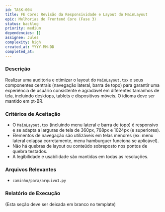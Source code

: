 ```yaml
---
id: TASK-004
title: FE Core: Revisão da Responsividade e Layout do MainLayout
epic: Melhorias do Frontend Core (Fase 3)
status: backlog
priority: medium
dependencies: []
assignee: Jules
complexity: high
created_at: YYYY-MM-DD
completed_at:
---
```


### Descrição

Realizar uma auditoria e otimizar o layout do `MainLayout.tsx` e seus componentes centrais (navegação lateral, barra de topo) para garantir uma experiência de usuário consistente e agradável em diferentes tamanhos de tela, incluindo desktops, tablets e dispositivos móveis. O idioma deve ser mantido em pt-BR.

### Critérios de Aceitação

- O `MainLayout.tsx` (incluindo menu lateral e barra de topo) é responsivo e se adapta a larguras de tela de 360px, 768px e 1024px (e superiores).
- Elementos de navegação são utilizáveis em telas menores (ex: menu lateral colapsa corretamente, menu hamburguer funciona se aplicável).
- Não há quebras de layout ou conteúdo sobreposto nos pontos de quebra testados.
- A legibilidade e usabilidade são mantidas em todas as resoluções.

### Arquivos Relevantes

* `caminho/para/arquivo1.py`

### Relatório de Execução

(Esta seção deve ser deixada em branco no template)
